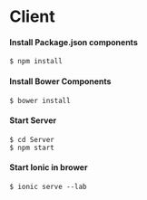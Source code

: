 # Client

#### Install Package.json components
```terinal
$ npm install

```

#### Install Bower Components
```terminal
$ bower install

```

#### Start Server

```terminal
$ cd Server
$ npm start

```

#### Start Ionic in brower
```terminal
$ ionic serve --lab

```
